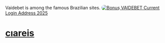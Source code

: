 Vaidebet is among the famous Brazilian sites.
<a href="https://tipobetcomlive.blogspot.com/" title=" Bonus ">
    <img src="https://5star.media/wp-content/uploads/2024/01/1500x500.jpeg" alt="Bonus " style="max-width:100%; height:auto; border-radius:8px;">
VAIDEBET Current Login Address 2025 
# cıareis
